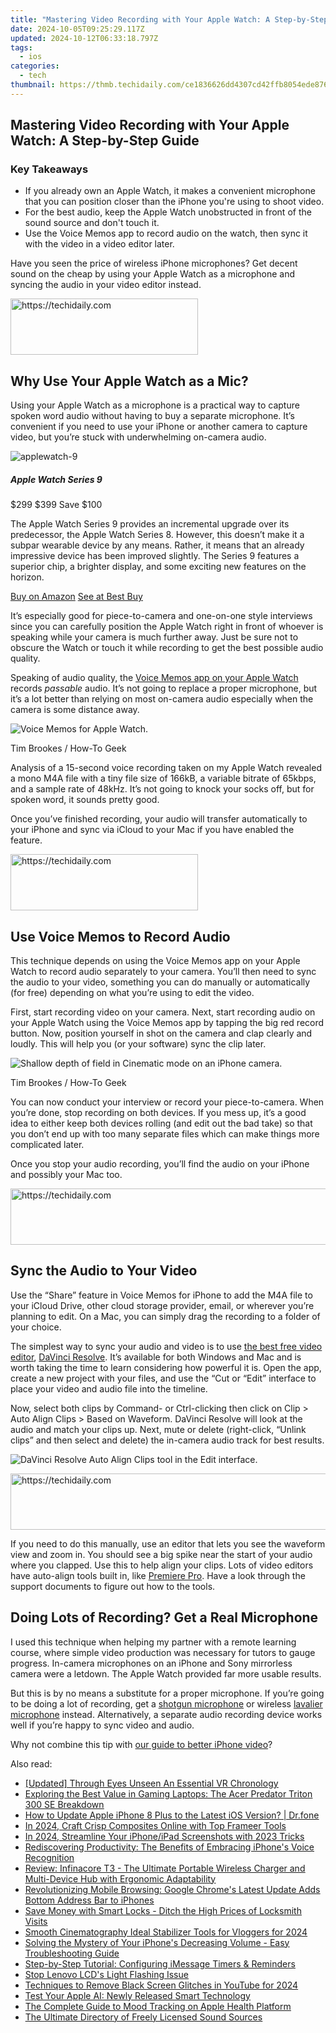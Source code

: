 ```yaml
---
title: "Mastering Video Recording with Your Apple Watch: A Step-by-Step Guide"
date: 2024-10-05T09:25:29.117Z
updated: 2024-10-12T06:33:18.797Z
tags:
  - ios
categories:
  - tech
thumbnail: https://thmb.techidaily.com/ce1836626dd4307cd42ffb8054ede87619858d1bf1634f1f32732c80e0c8c7aa.jpg
---
```


## Mastering Video Recording with Your Apple Watch: A Step-by-Step Guide

### Key Takeaways

* If you already own an Apple Watch, it makes a convenient microphone that you can position closer than the iPhone you're using to shoot video.
* For the best audio, keep the Apple Watch unobstructed in front of the sound source and don't touch it.
* Use the Voice Memos app to record audio on the watch, then sync it with the video in a video editor later.

 Have you seen the price of wireless iPhone microphones? Get decent sound on the cheap by using your Apple Watch as a microphone and syncing the audio in your video editor instead.

<!-- affiliate ads begin -->
<a href="https://aligracehair.sjv.io/c/5597632/1918661/19272" target="_top" id="1918661">
  <img src="//a.impactradius-go.com/display-ad/19272-1918661" border="0" alt="https://techidaily.com" width="300" height="90"/>
</a>
<img height="0" width="0" src="https://aligracehair.sjv.io/i/5597632/1918661/19272" style="position:absolute;visibility:hidden;" border="0" />
<!-- affiliate ads end -->

##  Why Use Your Apple Watch as a Mic?

 Using your Apple Watch as a microphone is a practical way to capture spoken word audio without having to buy a separate microphone. It’s convenient if you need to use your iPhone or another camera to capture video, but you’re stuck with underwhelming on-camera audio.

![applewatch-9](https://static1.howtogeekimages.com/wordpress/wp-content/uploads/2023/09/applewatch-9.png) 

#####  Apple Watch Series 9

$299 $399 Save $100 

The Apple Watch Series 9 provides an incremental upgrade over its predecessor, the Apple Watch Series 8\. However, this doesn’t make it a subpar wearable device by any means. Rather, it means that an already impressive device has been improved slightly. The Series 9 features a superior chip, a brighter display, and some exciting new features on the horizon.

[Buy on Amazon](https://www.amazon.com/dp/B0CSTJ2Y5F?tag=hotoge-20&ascsubtag=UUhtgUeUpU2004207&asc%5Frefurl=https%3A%2F%2Fwww.howtogeek.com%2Fwhy-i-use-my-apple-watch-as-a-microphone-for-videos-and-how%2F&asc%5Fcampaign=Evergreen) [See at Best Buy](https://shop-links.co/link/?exclusive=1&publisher_slug=itechdaily19598&url=https%3A%2F%2Fwww.bestbuy.com%2Fsite%2Fapple-watch-device-accessories%2Fapple-watch-series-9%2Fpcmcat1694543524033.c%3Fid%3Dpcmcat1694543524033) 

 It’s especially good for piece-to-camera and one-on-one style interviews since you can carefully position the Apple Watch right in front of whoever is speaking while your camera is much further away. Just be sure not to obscure the Watch or touch it while recording to get the best possible audio quality.

 Speaking of audio quality, the [Voice Memos app on your Apple Watch](https://on-screen-recording.techidaily.com/updated-elite-hd-visual-snapshot-solutions-for-2024/) records _passable_ audio. It’s not going to replace a proper microphone, but it’s a lot better than relying on most on-camera audio especially when the camera is some distance away.

![Voice Memos for Apple Watch.](https://static1.howtogeekimages.com/wordpress/wp-content/uploads/2024/07/voice_memos.jpg) 

Tim Brookes / How-To Geek

 Analysis of a 15-second voice recording taken on my Apple Watch revealed a mono M4A file with a tiny file size of 166kB, a variable bitrate of 65kbps, and a sample rate of 48kHz. It’s not going to knock your socks off, but for spoken word, it sounds pretty good.

 Once you’ve finished recording, your audio will transfer automatically to your iPhone and sync via iCloud to your Mac if you have enabled the feature.

<!-- affiliate ads begin -->
<a href="https://aligracehair.sjv.io/c/5597632/2080342/19272" target="_top" id="2080342">
  <img src="//a.impactradius-go.com/display-ad/19272-2080342" border="0" alt="https://techidaily.com" width="300" height="90"/>
</a>
<img height="0" width="0" src="https://aligracehair.sjv.io/i/5597632/2080342/19272" style="position:absolute;visibility:hidden;" border="0" />
<!-- affiliate ads end -->

##  Use Voice Memos to Record Audio

 This technique depends on using the Voice Memos app on your Apple Watch to record audio separately to your camera. You’ll then need to sync the audio to your video, something you can do manually or automatically (for free) depending on what you’re using to edit the video.

 First, start recording video on your camera. Next, start recording audio on your Apple Watch using the Voice Memos app by tapping the big red record button. Now, position yourself in shot on the camera and clap clearly and loudly. This will help you (or your software) sync the clip later.

![Shallow depth of field in Cinematic mode on an iPhone camera.](https://static1.howtogeekimages.com/wordpress/wp-content/uploads/2024/07/cinematic_mode_video-1.png) 

Tim Brookes / How-To Geek

 You can now conduct your interview or record your piece-to-camera. When you’re done, stop recording on both devices. If you mess up, it’s a good idea to either keep both devices rolling (and edit out the bad take) so that you don’t end up with too many separate files which can make things more complicated later.

 Once you stop your audio recording, you’ll find the audio on your iPhone and possibly your Mac too.

<!-- affiliate ads begin -->
<a href="https://aligracehair.sjv.io/c/5597632/1868499/19272" target="_top" id="1868499">
  <img src="//a.impactradius-go.com/display-ad/19272-1868499" border="0" alt="https://techidaily.com" width="728" height="90"/>
</a>
<img height="0" width="0" src="https://aligracehair.sjv.io/i/5597632/1868499/19272" style="position:absolute;visibility:hidden;" border="0" />
<!-- affiliate ads end -->

##  Sync the Audio to Your Video

 Use the “Share” feature in Voice Memos for iPhone to add the M4A file to your iCloud Drive, other cloud storage provider, email, or wherever you’re planning to edit. On a Mac, you can simply drag the recording to a folder of your choice.

 The simplest way to sync your audio and video is to use [the best free video editor](https://bypass-frp.techidaily.com/in-2024-the-complete-guide-to-tecno-pova-5-frp-bypass-everything-you-need-to-know-by-drfone-android/), [DaVinci Resolve](https://www.blackmagicdesign.com/products/davinciresolve). It’s available for both Windows and Mac and is worth taking the time to learn considering how powerful it is. Open the app, create a new project with your files, and use the “Cut or “Edit” interface to place your video and audio file into the timeline.

 Now, select both clips by Command- or Ctrl-clicking then click on Clip > Auto Align Clips > Based on Waveform. DaVinci Resolve will look at the audio and match your clips up. Next, mute or delete (right-click, “Unlink clips” and then select and delete) the in-camera audio track for best results.

![DaVinci Resolve Auto Align Clips tool in the Edit interface.](https://static1.howtogeekimages.com/wordpress/wp-content/uploads/2024/07/screenshot-2024-07-17-at-13-52-00.png) 

<!-- affiliate ads begin -->
<a href="https://aligracehair.sjv.io/c/5597632/2006960/19272" target="_top" id="2006960">
  <img src="//a.impactradius-go.com/display-ad/19272-2006960" border="0" alt="https://techidaily.com" width="728" height="90"/>
</a>
<img height="0" width="0" src="https://aligracehair.sjv.io/i/5597632/2006960/19272" style="position:absolute;visibility:hidden;" border="0" />
<!-- affiliate ads end -->

 If you need to do this manually, use an editor that lets you see the waveform view and zoom in. You should see a big spike near the start of your audio where you clapped. Use this to help align your clips. Lots of video editors have auto-align tools built in, like [Premiere Pro](https://www.youtube.com/watch?v=7GN6scDjgsc). Have a look through the support documents to figure out how to the tools.

##  Doing Lots of Recording? Get a Real Microphone

 I used this technique when helping my partner with a remote learning course, where simple video production was necessary for tutors to gauge progress. In-camera microphones on an iPhone and Sony mirrorless camera were a letdown. The Apple Watch provided far more usable results.

 But this is by no means a substitute for a proper microphone. If you’re going to be doing a lot of recording, get a [shotgun microphone](https://www.amazon.com/s?k=shotgun+microphone&tag=hotoge-20&ascsubtag=UUhtgUeUpU2004207&asc%5Frefurl=https%3A%2F%2Fwww.howtogeek.com%2Fwhy-i-use-my-apple-watch-as-a-microphone-for-videos-and-how%2F&asc%5Fcampaign=Evergreen) or wireless [lavalier microphone](https://www.amazon.com/s?k=lavalier+microphone&tag=hotoge-20&ascsubtag=UUhtgUeUpU2004207&asc%5Frefurl=https%3A%2F%2Fwww.howtogeek.com%2Fwhy-i-use-my-apple-watch-as-a-microphone-for-videos-and-how%2F&asc%5Fcampaign=Evergreen) instead. Alternatively, a separate audio recording device works well if you’re happy to sync video and audio.

 Why not combine this tip with [our guide to better iPhone video](https://bypass-frp.techidaily.com/about-zte-nubia-flip-5g-frp-bypass-by-drfone-android/)?

<ins class="adsbygoogle"
     style="display:block"
     data-ad-format="autorelaxed"
     data-ad-client="ca-pub-7571918770474297"
     data-ad-slot="1223367746"></ins>

<ins class="adsbygoogle"
     style="display:block"
     data-ad-client="ca-pub-7571918770474297"
     data-ad-slot="8358498916"
     data-ad-format="auto"
     data-full-width-responsive="true"></ins>

<span class="atpl-alsoreadstyle">Also read:</span>
<div><ul>
<li><a href="https://some-guidance.techidaily.com/updated-through-eyes-unseen-an-essential-vr-chronology/"><u>[Updated] Through Eyes Unseen An Essential VR Chronology</u></a></li>
<li><a href="https://buynow-marvelous.techidaily.com/exploring-the-best-value-in-gaming-laptops-the-acer-predator-triton-300-se-breakdown/"><u>Exploring the Best Value in Gaming Laptops: The Acer Predator Triton 300 SE Breakdown</u></a></li>
<li><a href="https://techidaily.com/how-to-update-apple-iphone-8-plus-to-the-latest-ios-version-drfone-by-drfone-ios-system-repair-ios-system-repair/"><u>How to Update Apple iPhone 8 Plus to the Latest iOS Version? | Dr.fone</u></a></li>
<li><a href="https://extra-hints.techidaily.com/in-2024-craft-crisp-composites-online-with-top-frameer-tools/"><u>In 2024, Craft Crisp Composites Online with Top Frameer Tools</u></a></li>
<li><a href="https://video-screen-grab.techidaily.com/in-2024-streamline-your-iphoneipad-screenshots-with-2023-tricks/"><u>In 2024, Streamline Your iPhone/iPad Screenshots with 2023 Tricks</u></a></li>
<li><a href="https://os-tips.techidaily.com/rediscovering-productivity-the-benefits-of-embracing-iphones-voice-recognition/"><u>Rediscovering Productivity: The Benefits of Embracing iPhone's Voice Recognition</u></a></li>
<li><a href="https://os-tips.techidaily.com/review-infinacore-t3-the-ultimate-portable-wireless-charger-and-multi-device-hub-with-ergonomic-adaptability/"><u>Review: Infinacore T3 - The Ultimate Portable Wireless Charger and Multi-Device Hub with Ergonomic Adaptability</u></a></li>
<li><a href="https://os-tips.techidaily.com/revolutionizing-mobile-browsing-google-chromes-latest-update-adds-bottom-address-bar-to-iphones/"><u>Revolutionizing Mobile Browsing: Google Chrome's Latest Update Adds Bottom Address Bar to iPhones</u></a></li>
<li><a href="https://os-tips.techidaily.com/save-money-with-smart-locks-ditch-the-high-prices-of-locksmith-visits/"><u>Save Money with Smart Locks - Ditch the High Prices of Locksmith Visits</u></a></li>
<li><a href="https://extra-guidance.techidaily.com/smooth-cinematography-ideal-stabilizer-tools-for-vloggers-for-2024/"><u>Smooth Cinematography Ideal Stabilizer Tools for Vloggers for 2024</u></a></li>
<li><a href="https://os-tips.techidaily.com/solving-the-mystery-of-your-iphones-decreasing-volume-easy-troubleshooting-guide/"><u>Solving the Mystery of Your iPhone's Decreasing Volume - Easy Troubleshooting Guide</u></a></li>
<li><a href="https://os-tips.techidaily.com/step-by-step-tutorial-configuring-imessage-timers-and-reminders/"><u>Step-by-Step Tutorial: Configuring iMessage Timers & Reminders</u></a></li>
<li><a href="https://graphic-issues.techidaily.com/stop-lenovo-lcds-light-flashing-issue/"><u>Stop Lenovo LCD's Light Flashing Issue</u></a></li>
<li><a href="https://youtube-sure.techidaily.com/iques-to-remove-black-screen-glitches-in-youtube-for-2024/"><u>Techniques to Remove Black Screen Glitches in YouTube for 2024</u></a></li>
<li><a href="https://os-tips.techidaily.com/test-your-apple-ai-newly-released-smart-technology/"><u>Test Your Apple AI: Newly Released Smart Technology</u></a></li>
<li><a href="https://os-tips.techidaily.com/the-complete-guide-to-mood-tracking-on-apple-health-platform/"><u>The Complete Guide to Mood Tracking on Apple Health Platform</u></a></li>
<li><a href="https://youtube-web.techidaily.com/ltimate-directory-of-freely-licensed-sound-sources/"><u>The Ultimate Directory of Freely Licensed Sound Sources</u></a></li>
</ul></div>

